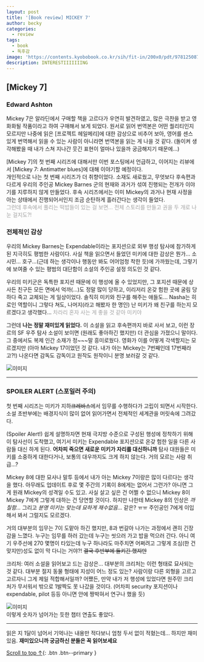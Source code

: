 ```yaml
---
layout: post
title: '[Book review] MICKEY 7'
author: becky
categories:
  - review
tags:
  - book
  - 독후감
image: 'https://contents.kyobobook.co.kr/sih/fit-in/200x0/pdt/9781250875280.jpg'
description: INTERESTIIIIIIING
---
```


## [Mickey 7]  
### Edward Ashton  

Mickey 7은 알라딘에서 구매할 책을 고르다가 우연히 발견하였고, 많은 극찬을 받고 영화화될 작품이라고 하여 구매해서 보게 되었다. 원서로 읽어 번역본은 어떤 퀄리티인지 모르지만 나중에 읽은 \[프로젝트 헤일메리]에 대한 감상으로 비추어 보아, 영어를 센스 있게 번역해서 읽을 수 있는 사람이 아니라면 번역본을 읽는 게 나을 것 같다. (돌이켜 생각해봤을 때 내가 스쳐 지나간 웃긴 표현이 얼마나 있을까 궁금해지기 때문에...)  

\[Mickey 7]의 첫 번째 시리즈에 대해서만 이번 포스팅에서 언급하고, 이어지는 리뷰에서 \[Mickey 7: Antimatter blues]에 대해 이야기할 예정이다.  
개인적으로 나는 첫 번째 시리즈가 더 취향이었다. 소재도 새로웠고, 무엇보다 후속편과 다르게 우리의 주인공 Mickey Barnes 군의 현재와 과거가 섞여 진행되는 전개가 이야기를 지루하지 않게 만들었다. 후속 시리즈에서는 이미 Mickey의 과거나 현재 사정을 아는 상태에서 진행되어서인지 조금 순탄하게 흘러간다는 생각이 들었다.  
<span style="color:#A2A2A2">그런데 후속에서 풀리는 떡밥들이 있는 걸 보면... 전체 스토리를 만들고 권을 두 개로 나눈 걸지도?!</span>  


### 전체적인 감상  
우리의 Mickey Barnes는 Expendable이라는 포지션으로 외부 행성 탐사에 참가하게 된 지극히도 평범한 사람이다. 사실 책을 읽으면서 들었던 미키에 대한 감상은 뭔가... 소시민... 호구...(근데 하는 생각이나 행동만 봐도 어어엄청 착한 듯)에 가까웠는데, 그렇기에 보여줄 수 있는 평범의 대단함이 소설의 주인공 설정 의도인 것 같다.  

우리의 미키군은 독특한 포지션 때문에 이 행성에 올 수 있었지만, 그 포지션 때문에 상사든 친구든 모든 면에서 억까(...)도 정말 많이 당하고, 이리저리 온갖 험한 곳에 굴림 당하다 죽고 교체되는 게 일상이었다. 솔직히 미키와 친구를 해주는 애들도... Nasha는 히로인 역할이니 그렇다 쳐도, 나머지(라고 해봤자 한 명인) 난 미키가 왜 친구를 하는지 모르겠다고 생각했다... <span style="color:#A2A2A2">차라리 혼자 사는 게 좋을 것 같아 미키야</span>  

그런데 **나는 정말 재미있게 읽었다.** 이 소설을 읽고 후속편까지 바로 사서 보고, 이런 장르의 SF 우주 탐사 소설이 보이면 (원래도 좋아하긴 했지만) 더 관심을 가졌으니 말이다. 그 중에서도 복제 인간 소재가 정~\~\~말 흥미로웠다. 영화가 이를 어떻게 각색할지는 모르겠지만 (아마 Mickey 17이었던 것 같다. 내가 아는 Mickey는 7번째인데 17번째라고?!) 나온다면 감독도 감독이고 원작도 원작이니 분명 보러갈 것 같다.  


![이미지](https://i.imgur.com/3GSSzGN.png)  


---   

### SPOILER ALERT (스포일러 주의)  

첫 번째 시리즈는 미키가 지하~~크레바스~~에서 임무를 수행하다가 고립이 되면서 시작한다. 소설 초반부에는 배경지식이 많이 없어 읽어가면서 전체적인 세계관을 머릿속에 그려갔다.  

(Spoiler Alert!) 쉽게 설명하자면 현재 극지방 수준으로 구성된 행성에 정착하기 위해 이 탐사선이 도착했고, 여기서 미키는 Expendable 포지션으로 온갖 험한 일을 다른 사람들 대신 하게 된다. **어차피 죽으면 새로운 미키가 자리를 대신하니까** 탐사 대원들은 미키를 소중하게 대한다거나, 보통의 대우까지도 크게 하지 않는다. 거의 모르는 사람 취급...?  

Mickey 8에 대한 묘사나 말투 등에서 내가 아는 Mickey 7이랑은 많이 다르다는 생각을 했다. 아무래도 업데이트 후로 몇 주간의 기록이 8에게는 없어서 그런가? 아니면 그게 원래 Mickey의 성격일 수도 있고. 사실 살고 싶은 건 어쩔 수 없으니 Mickey 8이 Mickey 7에게 그렇게 대하는 건 당연할 것이다. 하지만 나한테 Mickey 8의 인상은 *까칠함...* 그리고 *분명 미키는 맞는데 묘하게 재수없음...* 같은? ㅠㅠ 주인공인 7에게 이입해서 봐서 그럴지도 모르겠다.  

거의 대부분의 임무는 7이 도맡아 하긴 했지만, 8과 번갈아 나가는 과정에서 괜히 긴장감을 느꼈다. 누구는 임무를 하러 갔는데 누구는 씻으러 가고 밥을 먹으러 간다. 아니 여기 우주선에 270 몇명이 타있는데 누구 하나라도 마주치면 어쩌려고 그렇게 조심(한 건 맞지만)성도 없이 막 다니는 거야?! ~~결국 후반부에 들키긴 했지만~~  


크리처: 여러 소설을 읽어보고 드는 감상은... 대부분의 크리처는 이런 형태로 묘사되는 것 같다. 대부분 절지 동물 형태에 지성이 어느 정도 있는? 사람이랑 다른 외형을 고르고 고르자니 그게 제일 적합해서일까? 어쨌든, 만약 내가 저 행성에 있었다면 원주민 크리처가 무서워서 밖으로 1발짝도 못 나갔을 것이다. (어차피 security 포지션이나 expendable, pilot 등등 아니면 안에 짱박혀서 연구나 했을 듯)  


![이미지](https://i.imgur.com/zroWSoi.png)  
이렇게 숫자가 넘어가는 듯한 챕터 연출도 좋았다.  


---  

읽은 지 1달이 넘어서 기억나는 내용만 적다보니 엄청 두서 없이 적혔는데... 하지만 재미있음. **재미있으니까 궁금하신 분들은 꼭 읽어보세요**  




[Scroll to top ↑](#){: .btn .btn--primary }
